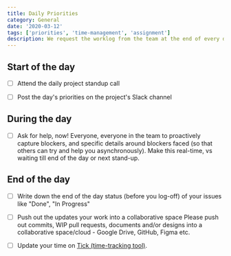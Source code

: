 ```yaml
---
title: Daily Priorities
category: General
date: '2020-03-12'
tags: ['priorities', 'time-management', 'assignment']
description: We request the worklog from the team at the end of every day. So that, we can follow our performance (man/day) in each project and we call it "CRM". Follow the steps for the perfect CRM sharing!
---
```


## Start of the day

- [ ] Attend the daily project standup call

- [ ] Post the day's priorities on the project's Slack channel

## During the day

- [ ] Ask for help, now!
      Everyone, everyone in the team to proactively capture blockers, and specific details around blockers faced (so that others can try and help you asynchronously). Make this real-time, vs waiting till end of the day or next stand-up.

## End of the day

- [ ] Write down the end of the day status (before you log-off) of your issues like "Done", "In Progress"

- [ ] Push out the updates your work into a collaborative space
      Please push out commits, WIP pull requests, documents and/or designs into a collaborative space/cloud - Google Drive, GitHub, Figma etc.

- [ ] Update your time on [Tick (time-tracking tool)](https://axioned.tickspot.com/).

